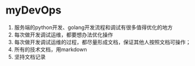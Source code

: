 # myDevOps

1. 服务端的python开发、golang开发流程和调试有很多值得优化的地方
2. 每次做开发调试运维，都要想办法优化操作
3. 每次做开发调试运维的过程，都尽量形成文档，保证其他人按照文档可操作；
4. 所有的技术文档，用markdown
5. 坚持文档记录